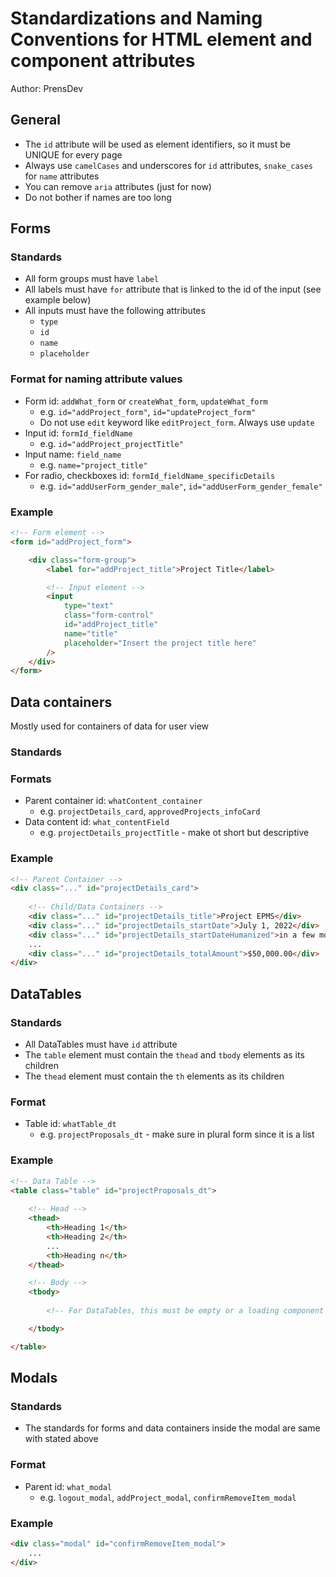 # Standardizations and Naming Conventions for HTML element and component attributes

Author: PrensDev


## General

* The `id` attribute will be used as element identifiers, so it must be UNIQUE for every page
* Always use `camelCases` and underscores for `id` attributes, `snake_cases` for `name` attributes
* You can remove `aria` attributes (just for now)
* Do not bother if names are too long


## Forms

### Standards

* All form groups must have `label`
* All labels must have `for` attribute that is linked to the id of the input (see example below)
* All inputs must have the following attributes
    - `type`
    - `id`
    - `name`
    - `placeholder`

### Format for naming attribute values

* Form id: `addWhat_form` or `createWhat_form`, `updateWhat_form` 
    - e.g. `id="addProject_form"`, `id="updateProject_form"`
    - Do not use `edit` keyword like `editProject_form`. Always use `update`
* Input id: `formId_fieldName`
    - e.g. `id="addProject_projectTitle"`
* Input name: `field_name`
    - e.g. `name="project_title"`
* For radio, checkboxes id: `formId_fieldName_specificDetails`
    - e.g. `id="addUserForm_gender_male"`, `id="addUserForm_gender_female"`

### Example

```html
<!-- Form element -->
<form id="addProject_form">

    <div class="form-group">
        <label for="addProject_title">Project Title</label>

        <!-- Input element -->
        <input 
            type="text"
            class="form-control" 
            id="addProject_title" 
            name="title" 
            placeholder="Insert the project title here"
        />
    </div>
</form>
```


## Data containers

Mostly used for containers of data for user view

### Standards

### Formats

* Parent container id: `whatContent_container`
    - e.g. `projectDetails_card`, `approvedProjects_infoCard`
* Data content id: `what_contentField`
    - e.g. `projectDetails_projectTitle` - make ot short but descriptive

### Example

```html
<!-- Parent Container -->
<div class="..." id="projectDetails_card">
    
    <!-- Child/Data Containers -->
    <div class="..." id="projectDetails_title">Project EPMS</div>
    <div class="..." id="projectDetails_startDate">July 1, 2022</div>
    <div class="..." id="projectDetails_startDateHumanized">in a few months</div>
    ...
    <div class="..." id="projectDetails_totalAmount">$50,000.00</div>
</div>
```


## DataTables

### Standards

* All DataTables must have `id` attribute
* The `table` element must contain the `thead` and `tbody` elements as its children
* The `thead` element must contain the `th` elements as its children

### Format

* Table id: `whatTable_dt`
    - e.g. `projectProposals_dt` - make sure in plural form since it is a list

### Example

```html
<!-- Data Table -->
<table class="table" id="projectProposals_dt">
    
    <!-- Head -->
    <thead>
        <th>Heading 1</th>
        <th>Heading 2</th>
        ...
        <th>Heading n</th>
    </thead>

    <!-- Body -->
    <tbody>
        
        <!-- For DataTables, this must be empty or a loading component -->

    </tbody>

</table>
```


## Modals

### Standards

* The standards for forms and data containers inside the modal are same with stated above

### Format

* Parent id: `what_modal`
    - e.g. `logout_modal`, `addProject_modal`, `confirmRemoveItem_modal`

### Example

```html
<div class="modal" id="confirmRemoveItem_modal">
    ...
</div>
```
